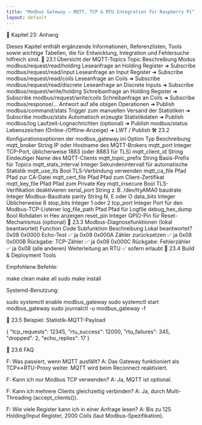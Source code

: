 ```yaml
---
title: "Modbus Gateway – MQTT, TCP & RTU Integration für Raspberry Pi"
layout: default
---
```


📎 Kapitel 23: Anhang

Dieses Kapitel enthält ergänzende Informationen, Referenzlisten, Tools sowie wichtige Tabellen, die für Entwicklung, Integration und Fehlersuche hilfreich sind.
🧾 23.1 Übersicht der MQTT-Topics
Topic	Beschreibung	Modus
modbus/request/read/holding	Leseanfrage an Holding Register	➜ Subscribe
modbus/request/read/input	Leseanfrage an Input Register	➜ Subscribe
modbus/request/read/coils	Leseanfrage an Coils	➜ Subscribe
modbus/request/read/discrete	Leseanfrage an Discrete Inputs	➜ Subscribe
modbus/request/write/holding	Schreibanfrage an Holding Register	➜ Subscribe
modbus/request/write/coils	Schreibanfrage an Coils	➜ Subscribe
modbus/response/...	Antwort auf alle obigen Operationen	➜ Publish
modbus/command/stats	Trigger zum manuellen Versand der Statistiken	➜ Subscribe
modbus/stats	Automatisch erzeugte Statistikdaten	➜ Publish
modbus/log	Laufzeit-Lognachrichten (optional)	➜ Publish
modbus/status	Lebenszeichen (Online-/Offline-Anzeige)	➜ LWT / Publish
🛠️ 23.2 Konfigurationsoptionen der modbus_gateway.ini
Option	Typ	Beschreibung
mqtt_broker	String	IP oder Hostname des MQTT-Brokers
mqtt_port	Integer	TCP-Port, üblicherweise 1883 (oder 8883 für TLS)
mqtt_client_id	String	Eindeutiger Name des MQTT-Clients
mqtt_topic_prefix	String	Basis-Prefix für Topics
mqtt_stats_interval	Integer	Sekundenintervall für automatische Statistik
mqtt_use_tls	Bool	TLS-Verbindung verwenden
mqtt_ca_file	Pfad	Pfad zur CA-Datei
mqtt_cert_file	Pfad	Pfad zum Client-Zertifikat
mqtt_key_file	Pfad	Pfad zum Private Key
mqtt_insecure	Bool	TLS-Verifikation deaktivieren
serial_port	String	z. B. /dev/ttyAMA0
baudrate	Integer	Modbus-Baudrate
parity	String	N, E oder O
data_bits	Integer	Üblicherweise 8
stop_bits	Integer	1 oder 2
tcp_port	Integer	Port für den Modbus-TCP-Listener
log_file_path	Pfad	Pfad für Logfile
debug_hex_dump	Bool	Rohdaten in Hex anzeigen
reset_pin	Integer	GPIO-Pin für Reset-Mechanismus (optional)
🧪 23.3 Modbus-Diagnosefunktionen (lokal beantwortet)
Function Code	Subfunktion	Beschreibung	Lokal beantwortet?
0x08	0x0000	Echo-Test	✅ ja
0x08	0x000A	Zähler zurücksetzen	✅ ja
0x08	0x000B	Rückgabe: TCP-Zähler	✅ ja
0x08	0x000C	Rückgabe: Fehlerzähler	✅ ja
0x08	(alle anderen)	Weiterleitung an RTU	✅ sofern erlaubt
📜 23.4 Build & Deployment Tools

Empfohlene Befehle:

make clean
make all
sudo make install

Systemd-Benutzung:

sudo systemctl enable modbus_gateway
sudo systemctl start modbus_gateway
sudo journalctl -u modbus_gateway -f

🧮 23.5 Beispiel: Statistik-MQTT-Payload

{
  "tcp_requests": 12345,
  "rtu_success": 12000,
  "rtu_failures": 345,
  "dropped": 2,
  "echo_replies": 17
}

🧠 23.6 FAQ

F: Was passiert, wenn MQTT ausfällt?
A: Das Gateway funktioniert als TCP↔RTU-Proxy weiter. MQTT wird beim Reconnect reaktiviert.

F: Kann ich nur Modbus TCP verwenden?
A: Ja, MQTT ist optional.

F: Kann ich mehrere Clients gleichzeitig verbinden?
A: Ja, durch Multi-Threading (accept_clients()).

F: Wie viele Register kann ich in einer Anfrage lesen?
A: Bis zu 125 Holding/Input Register, 2000 Coils (laut Modbus-Spezifikation).

